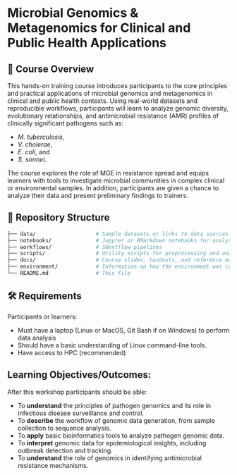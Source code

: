 # Microbial Genomics & Metagenomics for Clinical and Public Health Applications

## 📘 Course Overview
This hands-on training course introduces participants to the core principles and practical applications of microbial genomics and metagenomics in clinical and public health contexts. Using real-world datasets and reproducible workflows, participants will learn to analyze genomic diversity, evolutionary relationships, and antimicrobial resistance (AMR) profiles of clinically significant pathogens such as:
- _M. tuberculosis_,
- _V. cholerae_, 
- _E. coli_, and
- _S. sonnei_.

The  course explores the role of MGE in resistance spread and equips learners with tools to investigate microbial communities in complex clinical or environmental samples. In addition, participants are given a chance to analyze their data and present preliminary findings to trainers.

## 📂 Repository Structure
```bash
├── data/                   # Sample datasets or links to data sources
├── notebooks/              # Jupyter or RMarkdown notebooks for analysis
├── workflows/              # SNextflow pipelines
├── scripts/                # Utility scripts for preprocessing and analysis
├── docs/                   # Course slides, handouts, and reference materials
├── environment/            # Information on how the environment was created
└── README.md               # This file
```

## 🛠 Requirements
Participants or learners:
- Must have a laptop (Linux or MacOS, Git Bash if on Windows) to perform data analysis
- Should have a basic understanding of Linux command-line tools.
- Have access to HPC (recommended)

## Learning Objectives/Outcomes: 
After this workshop participants should be able:
- To **understand** the principles of pathogen genomics and its role in infectious disease surveillance and control.
- To **describe** the workflow of genomic data generation, from sample collection to sequence analysis.
- To **apply** basic bioinformatics tools to analyze pathogen genomic data.
- To **interpret** genomic data for epidemiological insights, including outbreak detection and tracking.
- To **understand** the role of genomics in identifying antimicrobial resistance mechanisms.
